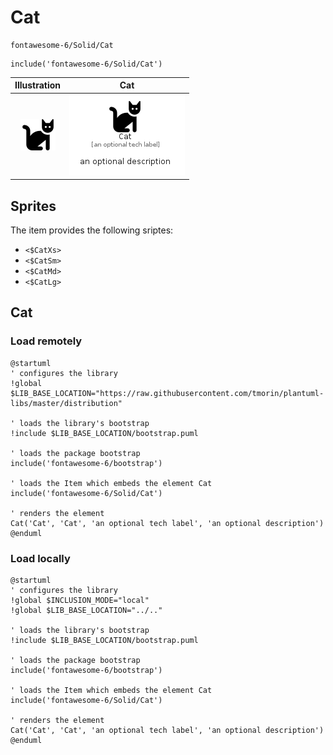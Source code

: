 # Cat


```text
fontawesome-6/Solid/Cat
```

```text
include('fontawesome-6/Solid/Cat')
```



| Illustration | Cat |
| :---: | :---: |
| ![illustration for Illustration](../../fontawesome-6/Solid/Cat.png) | ![illustration for Cat](../../fontawesome-6/Solid/Cat.Local.png) |



## Sprites
The item provides the following sriptes:

- `<$CatXs>`
- `<$CatSm>`
- `<$CatMd>`
- `<$CatLg>`





## Cat

### Load remotely
```plantuml
@startuml
' configures the library
!global $LIB_BASE_LOCATION="https://raw.githubusercontent.com/tmorin/plantuml-libs/master/distribution"

' loads the library's bootstrap
!include $LIB_BASE_LOCATION/bootstrap.puml

' loads the package bootstrap
include('fontawesome-6/bootstrap')

' loads the Item which embeds the element Cat
include('fontawesome-6/Solid/Cat')

' renders the element
Cat('Cat', 'Cat', 'an optional tech label', 'an optional description')
@enduml
```

### Load locally
```plantuml
@startuml
' configures the library
!global $INCLUSION_MODE="local"
!global $LIB_BASE_LOCATION="../.."

' loads the library's bootstrap
!include $LIB_BASE_LOCATION/bootstrap.puml

' loads the package bootstrap
include('fontawesome-6/bootstrap')

' loads the Item which embeds the element Cat
include('fontawesome-6/Solid/Cat')

' renders the element
Cat('Cat', 'Cat', 'an optional tech label', 'an optional description')
@enduml
```

